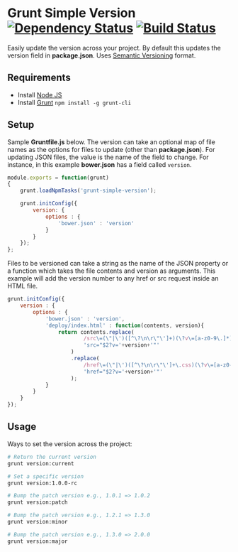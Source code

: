 # Grunt Simple Version [![Dependency Status](https://david-dm.org/CloudKidStudio/grunt-simple-version.svg)](https://david-dm.org/CloudKidStudio/grunt-simple-version) [![Build Status](https://travis-ci.org/CloudKidStudio/grunt-simple-version.svg)](https://travis-ci.org/CloudKidStudio/grunt-simple-version)

Easily update the version across your project. By default this updates the version field in **package.json**. Uses [Semantic Versioning](http://semver.org) format. 

## Requirements

* Install [Node JS](http://nodejs.org/)
* Install [Grunt](http://gruntjs.com/getting-started) `npm install -g grunt-cli`

## Setup

Sample **Gruntfile.js** below. The version can take an optional map of file names as the options for files to update (other than **package.json**). For updating JSON files, the value is the name of the field to change. For instance, in this example **bower.json** has a field called `version`.

```js
module.exports = function(grunt)
{
	grunt.loadNpmTasks('grunt-simple-version');

	grunt.initConfig({
		version: {
			options : {
				'bower.json' : 'version'
			}
		}
	});
};
```

Files to be versioned can take a string as the name of the JSON property or a function which takes the file contents and version as arguments. This example will add the version number to any href or src request inside an HTML file. 

```js
grunt.initConfig({
	version : {
		options : {
			'bower.json' : 'version',
			'deploy/index.html' : function(contents, version){
				return contents.replace(
						/src\=(\"|\')([^\?\n\r\"\']+)(\?v\=[a-z0-9\.]*)?(\"|\')/ig, 
						'src="$2?v='+version+'"'
					)
					.replace(
						/href\=(\"|\')([^\?\n\r\"\']+\.css)(\?v\=[a-z0-9\.]*)?(\"|\')/ig, 
						'href="$2?v='+version+'"'
					);
			}
		}
	}
});
```

## Usage

Ways to set the version across the project:

```bash
# Return the current version
grunt version:current

# Set a specific version
grunt version:1.0.0-rc

# Bump the patch version e.g., 1.0.1 => 1.0.2
grunt version:patch

# Bump the patch version e.g., 1.2.1 => 1.3.0
grunt version:minor

# Bump the patch version e.g., 1.3.0 => 2.0.0
grunt version:major
```